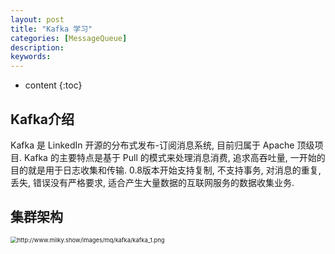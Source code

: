 ```yaml
---
layout: post
title: "Kafka 学习"
categories: [MessageQueue]
description:
keywords:
---
```


* content
{:toc}

## Kafka介绍

Kafka 是 LinkedIn 开源的分布式发布-订阅消息系统, 目前归属于 Apache 顶级项目. Kafka 的主要特点是基于 Pull 的模式来处理消息消费, 追求高吞吐量, 一开始的目的就是用于日志收集和传输. 0.8版本开始支持复制, 不支持事务, 对消息的重复, 丢失, 错误没有严格要求, 适合产生大量数据的互联网服务的数据收集业务.

## 集群架构

<img src="http://www.milky.show/images/mq/kafka/kafka_1.png" alt="http://www.milky.show/images/mq/kafka/kafka_1.png" style="zoom: 67%;" />





